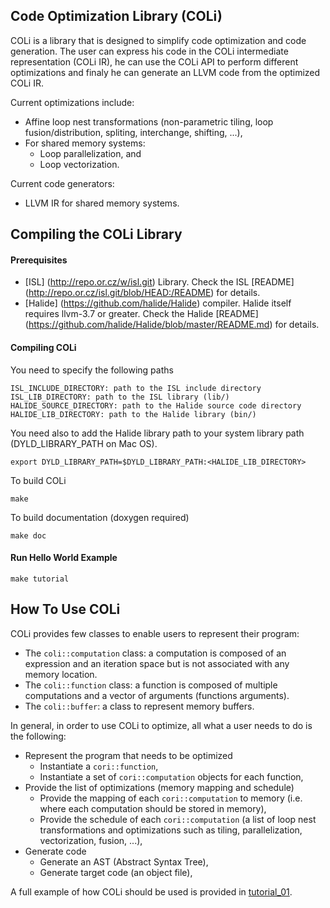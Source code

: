 Code Optimization Library (COLi)
----------------------------------
COLi is a library that is designed to simplify code optimization and code generation.  The user can express his code in the COLi intermediate representation (COLi IR), he can use the COLi API to perform different optimizations and finaly he can generate an LLVM code from the optimized COLi IR.

Current optimizations include:
- Affine loop nest transformations (non-parametric tiling, loop fusion/distribution, spliting, interchange, shifting, ...),
- For shared memory systems:
  - Loop parallelization, and
  - Loop vectorization.

Current code generators:
- LLVM IR for shared memory systems.


Compiling the COLi Library
----------------------------
#### Prerequisites

- [ISL] (http://repo.or.cz/w/isl.git) Library.
  Check the ISL [README] (http://repo.or.cz/isl.git/blob/HEAD:/README) for details.
- [Halide] (https://github.com/halide/Halide) compiler.
  Halide itself requires llvm-3.7 or greater. Check the Halide [README] (https://github.com/halide/Halide/blob/master/README.md) for details.

#### Compiling COLi
You need to specify the following paths

    ISL_INCLUDE_DIRECTORY: path to the ISL include directory
    ISL_LIB_DIRECTORY: path to the ISL library (lib/)
    HALIDE_SOURCE_DIRECTORY: path to the Halide source code directory
    HALIDE_LIB_DIRECTORY: path to the Halide library (bin/)

You need also to add the Halide library path to your system library path (DYLD_LIBRARY_PATH on Mac OS).

    export DYLD_LIBRARY_PATH=$DYLD_LIBRARY_PATH:<HALIDE_LIB_DIRECTORY>

To build COLi

    make

To build documentation (doxygen required)

    make doc

#### Run Hello World Example

    make tutorial

How To Use COLi
-----------------
COLi provides few classes to enable users to represent their program:
- The `coli::computation` class: a computation is composed of an expression and an iteration space but is not associated with any memory location.
- The `coli::function` class: a function is composed of multiple computations and a vector of arguments (functions arguments).
- The `coli::buffer`: a class to represent memory buffers.

In general, in order to use COLi to optimize, all what a user needs to do is the following:
- Represent the program that needs to be optimized
    - Instantiate a `cori::function`,
    - Instantiate a set of `cori::computation` objects for each function,
- Provide the list of optimizations (memory mapping and schedule)
    - Provide the mapping of each `cori::computation` to memory (i.e. where each computation should be stored in memory),
    - Provide the schedule of each `cori::computation` (a list of loop nest transformations and optimizations such as tiling, parallelization, vectorization, fusion, ...),
- Generate code
    - Generate an AST (Abstract Syntax Tree),
    - Generate target code (an object file),

A full example of how COLi should be used is provided in [tutorial_01](tutorials/tutorial_01.cpp).
